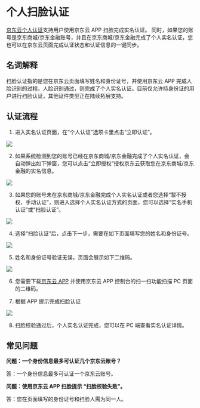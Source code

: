 # 个人扫脸认证

[京东云个人认证](https://realname.jdcloud.com/account/verify)支持用户使用京东云 APP 扫脸完成实名认证。
同时，如果您的账号是京东商城/京东金融账号，并且在京东商城/京东金融完成了个人实名认证，您也可以在京东云页面完成认证状态和认证信息的一键同步。

## 名词解释

扫脸认证指的是您在京东云页面填写姓名和身份证号，并使用京东云 APP 完成人脸识别的过程。人脸识别通过，则完成了个人实名认证。目前仅允许持身份证的用户进行扫脸认证，其他证件类型正在陆续拓展支持。

## 认证流程

1. 进入实名认证页面，在“个人认证”选项卡里点击“立即认证”。

![](../../../../image/User/personal/%E9%A6%96%E9%A1%B5.png)

2. 如果系统检测到您的账号已经在京东商城/京东金融完成了个人实名认证，会自动弹出如下弹窗，您可以点击“立即授权”授权京东云获取您在京东商城/京东金融的实名信息。

![](../../../../image/User/personal/%E7%AB%8B%E5%8D%B3%E6%8E%88%E6%9D%83.png)

3. 如果您的账号未在京东商城/京东金融完成个人实名认证或者您选择“暂不授权，手动认证”，则进入选择个人实名认证方式的页面，您可以选择“实名手机认证”或“扫脸认证”。

![](../../../../image/User/face/%E9%80%89%E6%8B%A9%E6%89%AB%E8%84%B8%E8%AE%A4%E8%AF%81.png)

4. 选择“扫脸认证”后，点击下一步，需要在如下页面填写您的姓名和身份证号。

![](../../../../image/User/face/%E6%89%AB%E8%84%B8%E5%89%8D%E5%A1%AB%E5%86%99%E4%BF%A1%E6%81%AF.png)

5. 姓名和身份证号验证无误，页面会展示如下二维码。

![](../../../../image/User/face/%E4%B8%AA%E4%BA%BA%E6%89%AB%E8%84%B8%E7%9A%84%E4%BA%8C%E7%BB%B4%E7%A0%81.png)

6. 您需要下载[京东云 APP](https://console.jdcloud.com/download) 并使用京东云 APP 控制台的扫一扫功能扫描 PC 页面的二维码。

7. 根据 APP 提示完成扫脸认证

![](../../../../image/User/personal/%E6%89%AB%E8%84%B8.jpg)

8. 扫脸校验通过后，个人实名认证完成，您可以在 PC 端查看实名认证详情。

## 常见问题

**问题：一个身份信息最多可认证几个京东云账号？**

答：一个身份信息最多可认证一个京东云账号。

**问题：使用京东云 APP 扫脸提示 “扫脸校验失败”。**

答：您在页面填写的身份证号和扫脸人需为同一人。
